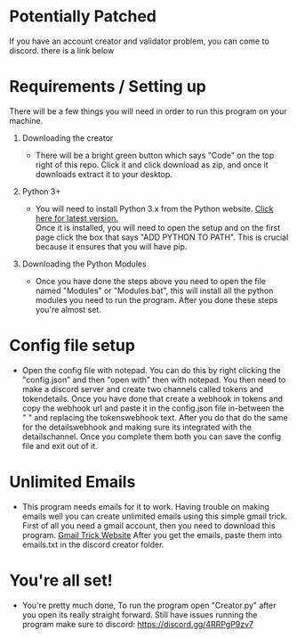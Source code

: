 # Potentially Patched
If you have an account creator and validator problem, you can come to discord. there is a link below

# Requirements / Setting up
There will be a few things you will need in order to run this program on your machine.
1. Downloading the creator
   - There will be a bright green button which says "Code" on the top right of this repo. Click it and click download as zip, and once it downloads extract it to your desktop.
 
2. Python 3+
   - You will need to install Python 3.x from the Python website. [Click here for latest version.](https://www.python.org/ftp/python/3.10.0/python-3.10.0-amd64.exe)  
   Once it is installed, you will need to open the setup and on the first page click the box that says "ADD PYTHON TO PATH". This is crucial because it ensures that you will have pip.
   
   
3. Downloading the Python Modules
   - Once you have done the steps above you need to open the file named "Modules" or "Modules.bat", this will install all the python modules you need to run the program. After you 
   done these steps you're almost set.
   

# Config file setup
   - Open the config file with notepad. You can do this by right clicking the "config.json" and then "open with" then with notepad. You then need to make a discord server and        create two channels called tokens and tokendetails. Once you have done that create a webhook in tokens and copy the webhook url and paste it in the config.json file in-between
   the " " and replacing the tokenswebhook text. After you do that do the same for the detailswebhook and making sure its integrated with the detailschannel. Once you complete 
   them both you can save the config file and exit out of it.
   
# Unlimited Emails
   - This program needs emails for it to work. Having trouble on making emails well you can create unlimited emails using this simple gmail trick. First of all you need a gmail    account, then you need to download this program. [Gmail Trick Website](https://generator.email/blog/gmail-generator) After you get the emails, paste them into emails.txt in      the discord creator folder.
   
# You're all set!
   - You're pretty much done, To run the program open "Creator.py" after you open its really straight forward. Still have issues running the program make sure to discord: https://discord.gg/4RRPgP9zv7
   
   
